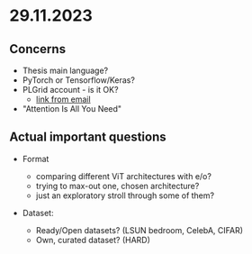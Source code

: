 # 29.11.2023

## Concerns

- Thesis main language?
- PyTorch or Tensorflow/Keras?
- PLGrid account - is it OK?
  - [link from email](https://sso.plgrid.pl/auth/realms/PLGrid/protocol/openid-connect/auth?client_id=grants.plgrid.pl&nonce=5ddaff37e357fcea858d19510b89ba50&redirect_uri=https%3A%2F%2Fgrants.plgrid.pl%2Fauth%2Fplgrid%2Fcallback&response_type=code&scope=openid&state=0fb27c11fda97a8cf668166c4ccf4b99)
- "Attention Is All You Need"

## Actual important questions

- Format
  - comparing different ViT architectures with e/o?
  - trying to max-out one, chosen architecture?
  - just an exploratory stroll through some of them?

- Dataset:
  - Ready/Open datasets? (LSUN bedroom, CelebA, CIFAR)
  - Own, curated dataset? (HARD)
